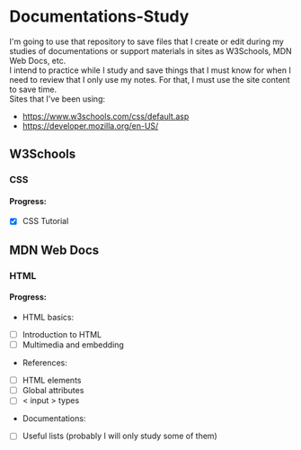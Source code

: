 # Documentations-Study
 I'm going to use that repository to save files that I create or edit during my studies of documentations or support materials in sites as W3Schools, MDN Web Docs, etc.<br/>
 I intend to practice while I study and save things that I must know for when I need to review that I only use my notes. For that, I must use the site content to save time.<br/>
 Sites that I've been using:
 - https://www.w3schools.com/css/default.asp
 - https://developer.mozilla.org/en-US/
 
 <h2>W3Schools</h2>
 <h3>CSS</h3>
 <h4>Progress:</h4>
 
 - [x] CSS Tutorial

 <h2>MDN Web Docs</h2>
 <h3>HTML</h3>
 <h4>Progress:</h4>
 
 - HTML basics:
 - [ ] Introduction to HTML
 - [ ] Multimedia and embedding
 - References:
 - [ ] HTML elements
 - [ ] Global attributes
 - [ ] < input > types
 - Documentations:
 - [ ] Useful lists (probably I will only study some of them)
